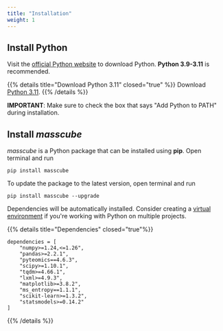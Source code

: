```yaml
---
title: "Installation"
weight: 1
---
```


## Install Python

Visit the [official Python website](https://www.python.org/) to download Python. **Python 3.9-3.11** is recommended.

{{% details title="Download Python 3.11" closed="true" %}}
Download [Python 3.11](https://www.python.org/downloads/release/python-3117/).
{{% /details %}}

**IMPORTANT**: Make sure to check the box that says "Add Python to PATH" during installation.

## Install _masscube_

_masscube_ is a Python package that can be installed using **pip**. Open terminal and run

```console
pip install masscube
```

To update the package to the latest version, open terminal and run

```console
pip install masscube --upgrade
```

Dependencies will be automatically installed. Consider creating a [virtual environment](https://docs.python.org/3/library/venv.html) if you're working with Python on multiple projects.

{{% details title="Dependencies" closed="true"%}}

```
dependencies = [
    "numpy>=1.24,<=1.26",
    "pandas>=2.2.1",
    "pyteomics==4.6.3",
    "scipy>=1.10.1",
    "tqdm>=4.66.1",
    "lxml>=4.9.3",
    "matplotlib>=3.8.2",
    "ms_entropy==1.1.1",
    "scikit-learn>=1.3.2",
    "statsmodels>=0.14.2"
]
```

{{% /details %}}
